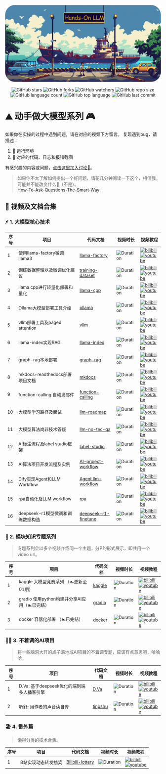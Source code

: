 <p align="center">
  <img src="assets/logo-min.png" width="580" alt="Hands on LLMs"/>
</p>

<div align="center">

  ![GitHub stars](https://img.shields.io/github/stars/echonoshy/cgft-llm?style=social)
  ![GitHub forks](https://img.shields.io/github/forks/echonoshy/cgft-llm?style=social)
  ![GitHub watchers](https://img.shields.io/github/watchers/echonoshy/cgft-llm?style=social)
  ![GitHub repo size](https://img.shields.io/github/repo-size/echonoshy/cgft-llm)
  ![GitHub language count](https://img.shields.io/github/languages/count/echonoshy/cgft-llm)
  ![GitHub top language](https://img.shields.io/github/languages/top/echonoshy/cgft-llm)
  ![GitHub last commit](https://img.shields.io/github/last-commit/echonoshy/cgft-llm?color=red)
  
</div>


# ⛰️ 动手做大模型系列 🎮

如果你在实操的过程中遇到问题，请在对应的视频下方留言。
复现遇到bug，请描述：
1. 🎯 运行环境
2. 🧩 对应的代码、日志和报错截图

有感兴趣的内容或问题，[点击这里加入讨论🎉](https://github.com/echonoshy/cgft-llm/discussions)。

> 如果你不太了解如何提出一个好问题，请花几分钟阅读一下这个，相信我，可能并不能改变什么🤫（不是）。  
> [How-To-Ask-Questions-The-Smart-Way](https://github.com/ryanhanwu/How-To-Ask-Questions-The-Smart-Way/blob/main/README-zh_CN.md)  



## 🔬 视频及文档合集

### ⚡ 1. 大模型核心技术

| 序号 | 项目 | 代码文档 | 视频时长 | 视频教程 |
|------|------|----------|----------|----------|
| 1 | 使用llama-factory微调llama3 | [llama-factory](llama-factory/README.md) | ![Duration](https://img.shields.io/badge/Duration-43:21-blue) | [![bilibili](https://img.shields.io/badge/dynamic/json?label=views&style=social&logo=bilibili&query=data.stat.view&url=https%3A%2F%2Fapi.bilibili.com%2Fx%2Fweb-interface%2Fview%3Fbvid%3DBV1uw4m1S7Cd)](https://www.bilibili.com/video/BV1uw4m1S7Cd/) <br> [![youtube](https://img.shields.io/youtube/views/Hpc4QQQuLWM?style=social)](https://youtu.be/Hpc4QQQuLWM) |
| 2 | 训练数据整理以及微调优化建议 | [training-dataset](docs/llama-factory-training-dataset.md) | ![Duration](https://img.shields.io/badge/Duration-20:13-blue) | [![bilibili](https://img.shields.io/badge/dynamic/json?label=views&style=social&logo=bilibili&query=data.stat.view&url=https%3A%2F%2Fapi.bilibili.com%2Fx%2Fweb-interface%2Fview%3Fbvid%3DBV1vrksYgEP9)](https://www.bilibili.com/video/BV1vrksYgEP9) <br> [![youtube](https://img.shields.io/youtube/views/tOVG1YZ9bcI?style=social)](https://youtu.be/tOVG1YZ9bcI) |
| 3 | llama.cpp进行轻量化部署和量化 | [llama-cpp](llama-cpp/README.md) | ![Duration](https://img.shields.io/badge/Duration-37:15-blue) | [![bilibili](https://img.shields.io/badge/dynamic/json?label=views&style=social&logo=bilibili&query=data.stat.view&url=https%3A%2F%2Fapi.bilibili.com%2Fx%2Fweb-interface%2Fview%3Fbvid%3DBV1et421N7TK)](https://www.bilibili.com/video/BV1et421N7TK) <br> [![youtube](https://img.shields.io/youtube/views/2MYsfe0pc9A?style=social)](https://youtu.be/2MYsfe0pc9A) |
| 4 | Ollama大模型部署工具介绍 | [ollama](ollama/README.md) | ![Duration](https://img.shields.io/badge/Duration-25:48-blue) | [![bilibili](https://img.shields.io/badge/dynamic/json?label=views&style=social&logo=bilibili&query=data.stat.view&url=https%3A%2F%2Fapi.bilibili.com%2Fx%2Fweb-interface%2Fview%3Fbvid%3DBV1Gs421u7a5)](https://www.bilibili.com/video/BV1Gs421u7a5/) <br> [![youtube](https://img.shields.io/youtube/views/yQ1q8YWacyE?style=social)](https://youtu.be/yQ1q8YWacyE) |
| 5 | vllm部署工具及paged attention | [vllm](vllm/README.md) | ![Duration](https://img.shields.io/badge/Duration-31:42-blue) | [![bilibili](https://img.shields.io/badge/dynamic/json?label=views&style=social&logo=bilibili&query=data.stat.view&url=https%3A%2F%2Fapi.bilibili.com%2Fx%2Fweb-interface%2Fview%3Fbvid%3DBV1R1421r7tk)](https://www.bilibili.com/video/BV1R1421r7tk) <br> [![youtube](https://img.shields.io/youtube/views/cQWzKX9gM9Q?style=social)](https://youtu.be/cQWzKX9gM9Q) |
| 6 | llama-index实现RAG | [llama-index](llama-index/README.md) | ![Duration](https://img.shields.io/badge/Duration-28:56-blue) | [![bilibili](https://img.shields.io/badge/dynamic/json?label=views&style=social&logo=bilibili&query=data.stat.view&url=https%3A%2F%2Fapi.bilibili.com%2Fx%2Fweb-interface%2Fview%3Fbvid%3DBV1jE421A77u)](https://www.bilibili.com/video/BV1jE421A77u) <br> [![youtube](https://img.shields.io/youtube/views/Q6vUx94HCDc?style=social)](https://youtu.be/Q6vUx94HCDc) |
| 7 | graph-rag本地部署 | [graph-rag](graph-rag/README.md) | ![Duration](https://img.shields.io/badge/Duration-33:17-blue) | [![bilibili](https://img.shields.io/badge/dynamic/json?label=views&style=social&logo=bilibili&query=data.stat.view&url=https%3A%2F%2Fapi.bilibili.com%2Fx%2Fweb-interface%2Fview%3Fbvid%3DBV1rE421w7t3)](https://www.bilibili.com/video/BV1rE421w7t3) <br> [![youtube](https://img.shields.io/youtube/views/tFLJUXsKGsc?style=social)](https://youtu.be/tFLJUXsKGsc) |
| 8 | mkdocs+readthedocs部署项目文档 | [mkdocs](mkdocs/README.md) | ![Duration](https://img.shields.io/badge/Duration-22:34-blue) | [![bilibili](https://img.shields.io/badge/dynamic/json?label=views&style=social&logo=bilibili&query=data.stat.view&url=https%3A%2F%2Fapi.bilibili.com%2Fx%2Fweb-interface%2Fview%3Fbvid%3DBV19f421v7P9)](https://www.bilibili.com/video/BV19f421v7P9) <br> [![youtube](https://img.shields.io/youtube/views/FRyvV-hj65M?style=social)](https://youtu.be/FRyvV-hj65M) |
| 9 | function-calling 自动发邮件 | [function-calling](function-calling/README.md) | ![Duration](https://img.shields.io/badge/Duration-19:45-blue) | [![bilibili](https://img.shields.io/badge/dynamic/json?label=views&style=social&logo=bilibili&query=data.stat.view&url=https%3A%2F%2Fapi.bilibili.com%2Fx%2Fweb-interface%2Fview%3Fbvid%3DBV1eH4y1c7KQ)](https://www.bilibili.com/video/BV1eH4y1c7KQ/) <br> [![youtube](https://img.shields.io/youtube/views/U2tbBxtA_wQ?style=social)](https://youtu.be/U2tbBxtA_wQ) |
| 10 | 大模型学习路径及面试 | [llm-roadmap](docs/llm-roadmap.md) | ![Duration](https://img.shields.io/badge/Duration-45:23-blue) | [![bilibili](https://img.shields.io/badge/dynamic/json?label=views&style=social&logo=bilibili&query=data.stat.view&url=https%3A%2F%2Fapi.bilibili.com%2Fx%2Fweb-interface%2Fview%3Fbvid%3DBV1maW4euELX)](https://www.bilibili.com/video/BV1maW4euELX) <br> [![youtube](https://img.shields.io/youtube/views/-YLeUO6wwz8?style=social)](https://youtu.be/-YLeUO6wwz8) |
| 11 | 大模型算法岗非技术答疑 | [llm-no-tec-qa](docs/llm-no-tec-qa.md) | ![Duration](https://img.shields.io/badge/Duration-38:51-blue) | [![bilibili](https://img.shields.io/badge/dynamic/json?label=views&style=social&logo=bilibili&query=data.stat.view&url=https%3A%2F%2Fapi.bilibili.com%2Fx%2Fweb-interface%2Fview%3Fbvid%3DBV1Kjx7ejE5M)](https://www.bilibili.com/video/BV1Kjx7ejE5M/) <br> [![youtube](https://img.shields.io/youtube/views/JrY8CL0pz68?style=social)](https://youtu.be/JrY8CL0pz68) |
| 12 | AI标注流程及label studio框架 | [label-studio](label-studio/README.md) | ![Duration](https://img.shields.io/badge/Duration-29:16-blue) | [![bilibili](https://img.shields.io/badge/dynamic/json?label=views&style=social&logo=bilibili&query=data.stat.view&url=https%3A%2F%2Fapi.bilibili.com%2Fx%2Fweb-interface%2Fview%3Fbvid%3DBV1oRxteFEJi)](https://www.bilibili.com/video/BV1oRxteFEJi) <br> [![youtube](https://img.shields.io/youtube/views/rTNrfq5Ay7o?style=social)](https://youtu.be/rTNrfq5Ay7o) |
| 13 | AI算法项目开发流程及实例 | [AI-project-workflow](project-workflow/AI项目开发流程.pdf) | ![Duration](https://img.shields.io/badge/Duration-35:27-blue) | [![bilibili](https://img.shields.io/badge/dynamic/json?label=views&style=social&logo=bilibili&query=data.stat.view&url=https%3A%2F%2Fapi.bilibili.com%2Fx%2Fweb-interface%2Fview%3Fbvid%3DBV1XSUpYmERX)](https://www.bilibili.com/video/BV1XSUpYmERX) <br> [![youtube](https://img.shields.io/youtube/views/dB9t3fcuVF8?style=social)](https://youtu.be/dB9t3fcuVF8) |
| 14 | Dify实现Agent和LLM Workflow | [Agent llm-workflow](./dify/agent-llm-workflow-dify.md) | ![Duration](https://img.shields.io/badge/Duration-59:23-blue) | [![bilibili](https://img.shields.io/badge/dynamic/json?label=views&style=social&logo=bilibili&query=data.stat.view&url=https%3A%2F%2Fapi.bilibili.com%2Fx%2Fweb-interface%2Fview%3Fbvid%3DBV1hacaeNEQJ)](https://www.bilibili.com/video/BV1hacaeNEQJ) <br> [![youtube](https://img.shields.io/youtube/views/zU5nHsUx5ck?style=social)](https://youtu.be/zU5nHsUx5ck) |
| 15 | rpa自动化及LLM workflow | rpa | ![Duration](https://img.shields.io/badge/Duration-13:20-blue) | [![bilibili](https://img.shields.io/badge/dynamic/json?label=views&style=social&logo=bilibili&query=data.stat.view&url=https%3A%2F%2Fapi.bilibili.com%2Fx%2Fweb-interface%2Fview%3Fbvid%3DBV1qcNUeNEXf)](https://www.bilibili.com/video/BV1qcNUeNEXf) <br> [![youtube](https://img.shields.io/youtube/views/Y7b0RVVO6QI?style=social)](https://youtu.be/Y7b0RVVO6QI) |
| 16 | deepseek-r1模型微调和训练数据构造 | [deepseek-r1-finetune](docs/deepseek-r1-finetune.md) | ![Duration](https://img.shields.io/badge/Duration-14:01blue) | [![bilibili](https://img.shields.io/badge/dynamic/json?label=views&style=social&logo=bilibili&query=data.stat.view&url=https%3A%2F%2Fapi.bilibili.com%2Fx%2Fweb-interface%2Fview%3Fbvid%3DBV1sR9fYUE8z)](https://www.bilibili.com/video/BV1sR9fYUE8z) <br> [![youtube](https://img.shields.io/youtube/views/FNuEnwrMbas?style=social)](https://youtu.be/FNuEnwrMbas) |

### 🔋 2. 模块知识专题系列

> 专题系列会以多个视频介绍同一个主题，分P的形式展示，即共用一个video url。

| 序号 | 项目 | 代码文档 | 视频时长 | 视频教程 |
|------|------|----------|----------|----------|
| 1 | kaggle 大模型竞赛系列  （🏊更新至01期） | [kaggle](kaggle/getting-started.ipynb) | ![Duration](https://img.shields.io/badge/Duration-32:15-blue) | [![bilibili](https://img.shields.io/badge/dynamic/json?label=views&style=social&logo=bilibili&query=data.stat.view&url=https%3A%2F%2Fapi.bilibili.com%2Fx%2Fweb-interface%2Fview%3Fbvid%3DBV1vVayeREVe)](https://www.bilibili.com/video/BV1vVayeREVe/) <br> [![youtube](https://img.shields.io/youtube/views/Mz4V3zinMYI?style=social)](https://youtu.be/Mz4V3zinMYI) |
| 2 | gradio 使用python构建并分享AI应用（🏊已完结） | [gradio](gradio/README.md) | ![Duration](https://img.shields.io/badge/Duration-70:51-blue) | [![bilibili](https://img.shields.io/badge/dynamic/json?label=views&style=social&logo=bilibili&query=data.stat.view&url=https%3A%2F%2Fapi.bilibili.com%2Fx%2Fweb-interface%2Fview%3Fbvid%3DBV1TK66YYEvJ)](https://www.bilibili.com/video/BV1TK66YYEvJ/) <br> [![youtube](https://img.shields.io/youtube/views/sRW_Q0Wzzwo?style=social)](https://youtu.be/sRW_Q0Wzzwo) |
| 3 | docker 容器化部署     （🏊已完结） | [docker](docker/README.md) | ![Duration](https://img.shields.io/badge/Duration-62:59-blue) | [![bilibili](https://img.shields.io/badge/dynamic/json?label=views&style=social&logo=bilibili&query=data.stat.view&url=https%3A%2F%2Fapi.bilibili.com%2Fx%2Fweb-interface%2Fview%3Fbvid%3DBV1o7y7Y8EZ1)](https://www.bilibili.com/video/BV1o7y7Y8EZ1/) <br> [![youtube](https://img.shields.io/youtube/views/DeYNR47abG8?style=social)](https://youtu.be/DeYNR47abG8) |

### 🙌🏻 3. 不着调的AI项目

> 将一些脑洞大开的点子落地成AI项目的不着调专题，应该有点意思吧，哈哈哈。

| 序号 | 项目 | 代码文档 | 视频时长 | 视频教程 |
|------|------|----------|----------|----------|
| 1 | D.Va: 基于deepseek优化的端到端多人播客引擎 | [D.Va](https://github.com/echonoshy/d.va) | ![Duration](https://img.shields.io/badge/Duration-13:42-blue) | [![bilibili](https://img.shields.io/badge/dynamic/json?label=views&style=social&logo=bilibili&query=data.stat.view&url=https%3A%2F%2Fapi.bilibili.com%2Fx%2Fweb-interface%2Fview%3Fbvid%3DBV1miAYeMEqg)](https://www.bilibili.com/video/BV1gYzEYrEQt/) <br> [![youtube](https://img.shields.io/youtube/views/XjpNdvl-vvY?style=social)](https://youtu.be/XjpNdvl-vvY) |
| 2 | 听舒: 用作者的声音读自传 | [tingshu](https://github.com/echonoshy/tingshu) | ![Duration](https://img.shields.io/badge/Duration-4:16-blue) | [![bilibili](https://img.shields.io/badge/dynamic/json?label=views&style=social&logo=bilibili&query=data.stat.view&url=https%3A%2F%2Fapi.bilibili.com%2Fx%2Fweb-interface%2Fview%3Fbvid%3DBV1miAYeMEqg)](https://www.bilibili.com/video/BV1gYzEYrEQt/) <br> [![youtube](https://img.shields.io/youtube/views/TdCrbDvICbw?style=social)](https://youtu.be/TdCrbDvICbw) |

### 🏖️ 4. 番外篇

> 懒得分类的技术合集。

| 序号 | 项目 | 代码文档 | 视频时长 | 视频教程 |
|------|------|----------|----------|----------|
| 1 | B站实现动态转发抽奖 | [Bilibili-lottery](dulldrum/bilibili_lottery.js) | ![Duration](https://img.shields.io/badge/Duration-4:40-blue) | [![bilibili](https://img.shields.io/badge/dynamic/json?label=views&style=social&logo=bilibili&query=data.stat.view&url=https%3A%2F%2Fapi.bilibili.com%2Fx%2Fweb-interface%2Fview%3Fbvid%3DBV1zdDpYhEqj)](https://www.bilibili.com/video/BV1zdDpYhEqj/) <br> [![youtube](https://img.shields.io/youtube/views/Bnb92NG30us?style=social)](https://youtu.be/Bnb92NG30us) |




